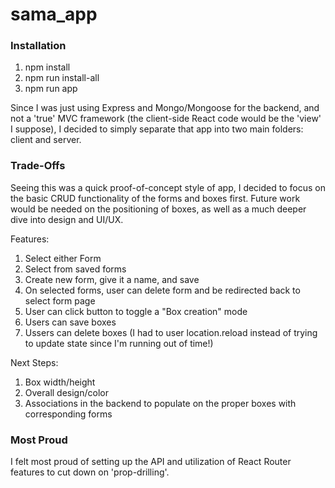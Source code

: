 # sama_app

### Installation
1) npm install
2) npm run install-all
3) npm run app

Since I was just using Express and Mongo/Mongoose for the backend, and not a 'true' MVC framework (the client-side React code would be the 'view' I suppose), I decided to simply separate that app into two main folders: client and server.

### Trade-Offs

Seeing this was a quick proof-of-concept style of app, I decided to focus on the basic CRUD functionality of the forms and boxes first. Future work would be needed on the positioning of boxes, as well as a much deeper dive into design and UI/UX.

Features: 
1) Select either Form 
2) Select from saved forms 
3) Create new form, give it a name, and save
4) On selected forms, user can delete form and be redirected back to select form page
5) User can click button to toggle a "Box creation" mode
6) Users can save boxes
7) Ussers can delete boxes (I had to user location.reload instead of trying to update state since I'm running out of time!)

Next Steps:
1) Box width/height
2) Overall design/color
3) Associations in the backend to populate on the proper boxes with corresponding forms


### Most Proud

I felt most proud of setting up the API and utilization of React Router features to cut down on 'prop-drilling'.
